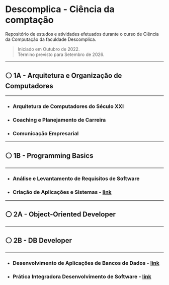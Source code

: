 # Descomplica - Ciência da comptação

Repositório de estudos e atividades efetuados durante o curso de Ciência da Computação da faculdade Descomplica.

> Iniciado em Outubro de 2022.  
> Término previsto para Setembro de 2026.

***

## ⚪ 1A - Arquitetura e Organização de Computadores

***

* ### Arquitetura de Computadores do Século XXI

* ### Coaching e Planejamento de Carreira

* ### Comunicação Empresarial

***

## ⚪ 1B - Programming Basics

***

* ### Análise e Levantamento de Requisitos de Software

* ### Criação de Aplicações e Sistemas - [link](.)

***

## ⚪ 2A - Object-Oriented Developer

***

## ⚪ 2B - DB Developer

***

* ### Desenvolvimento de Aplicações de Bancos de Dados - [link](.)

* ### Prática Integradora Desenvolvimento de Software - [link](.)
